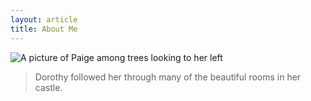 ```yaml
---
layout: article
title: About Me
---
```

![A picture of Paige among trees looking to her left](/Users/paigehanoka/Downloads/IMG_2821.JPG)

> Dorothy followed her through many of the beautiful rooms in her castle.